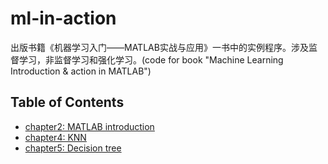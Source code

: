 # ml-in-action
出版书籍《机器学习入门——MATLAB实战与应用》一书中的实例程序。涉及监督学习，非监督学习和强化学习。(code for book "Machine Learning Introduction &amp; action in MATLAB")

## Table of Contents

- [chapter2: MATLAB introduction](chapter2/)
- [chapter4: KNN](chapter4/)
- [chapter5: Decision tree](chapter5/)
